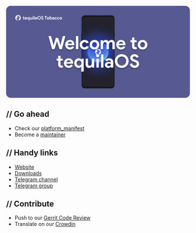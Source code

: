 ![tequilaOS banner](https://raw.githubusercontent.com/tequilaOS/.github/main/banner.png)

## // Go ahead

- Check our [platform_manifest](https://github.com/tequilaOS/platform_manifest)
- Become a [maintainer](https://forms.gle/EykwvMibafRfE7kS6)

## // Handy links
- [Website](https://tequilaOS.pl)
- [Downloads](https://tequilaOS.pl/download)
- [Telegram channel](https://t.me/tequilaOSbulletin)
- [Telegram group](https://t.me/tequilaOSchat)

## // Contribute
- Push to our [Gerrit Code Review](https://review.tequilaOS.pl)
- Translate on our [Crowdin](https://crowdin.com/project/tequilaOS)
